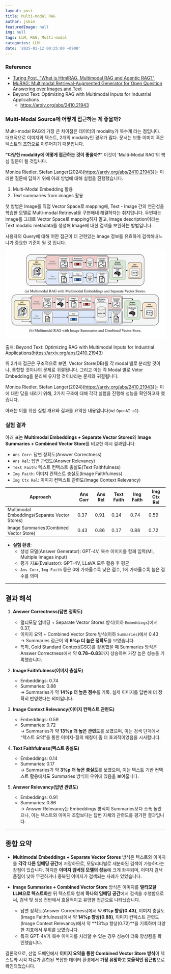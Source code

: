 ```yaml
---
layout: post
title: Multi-modal RAG
author: jskim
featuredImage: null
img: null
tags: LLM, RAG, Multi-modal
categories: LLM
date: '2025-01-12 00:25:00 +0900'
---
```


### Reference
- [Turing Post, "What is HtmlRAG, Multimodal RAG and Agentic RAG?"](https://www.turingpost.com/p/html-multimodal-agentic-rag)
- [MuRAG: Multimodal Retrieval-Augmented Generator for Open Question Answering over Images and Text](https://arxiv.org/pdf/2210.02928)
- Beyond Text: Optimizing RAG with Multimodal Inputs for Industrial Applications
    - https://arxiv.org/abs/2410.21943

### Multi-Modal Source에 어떻게 접근하는 게 좋을까?
Multi-modal RAG의 가장 큰 차이점은 데이터의 modality가 복수개 라는 점입니다. 대표적으로 이미지와 텍스트, 2개의 modality인 경우가 많다. 문서는 보통 이미지 혹은 텍스트의 조합으로 이루어지기 때문입니다.

**"다양한 modality에 어떻게 접근하는 것이 좋을까?"** 이것이 'Multi-Modal RAG'의 핵심 질문이 될 것입니다.

Monica Riedler, Stefan Langer(2024)(https://arxiv.org/abs/2410.21943)는 이러한 질문에 답하기 위해 아래 방법에 대해 실험을 진행했습니다. 

1. Multi-Modal Embedding 활용
2. Text summaries from images 활용

첫 방법은 Image를 직접 Vector Space로 mapping해, Text - Image 간의 연관성을 학습한 모델로 Multi-modal Retrieval을 구현해내 해결하자는 취지입니다. 두번째는 Image를 그대로 Vector Space로 mapping하지 말고, Image description이라는 Text modalic metadata를 생성해 Image에 대한 검색을 보완하는 방법입니다.

사용자의 Query에 대해 어떤 접근이 더 관련있는 Image 정보를 유효하게 검색해내느냐가 중요한 기준이 될 것 입니다.

<img src="../assets/img/llm/multimodalrag1.png" alt="Wrong Path">

출처: Beyond Text: Optimizing RAG with Multimodal Inputs for Industrial Applications(https://arxiv.org/abs/2410.21943)

위 2가지 접근은 구조적으로 보면, Vector Store(DB)를 각 modal 별로 분리할 것이냐, 통합할 것이냐의 문제로 귀결됩니다.
그리고 이는 각 Modal 별로 Vetor Embedding을 분리해 유지할 것이냐라는 문제와 귀결됩니다.

Monica Riedler, Stefan Langer(2024)(https://arxiv.org/abs/2410.21943)는 이에 대한 답을 내리기 위해, 2가지 구조에 대해 각각 실험을 진행해 성능을 확인하고자 했습니다.

아래는 이를 위한 실험 개요와 결과를 요약한 내용입니다(w/ `OpenAI o1`).

### 실험 결과

아래 표는 **Multimodal Embeddings + Separate Vector Stores**와 **Image Summaries + Combined Vector Store**를 비교한 예시 결과입니다.
- `Ans Corr`: 답변 정확도(Answer Correctness)
- `Ans Rel`: 답변 관련도(Answer Relevancy)
- `Text Faith`: 텍스트 컨텍스트 충실도(Text Faithfulness)
- `Img Faith`: 이미지 컨텍스트 충실도(Image Faithfulness)
- `Img Ctx Rel`: 이미지 컨텍스트 관련도(Image Context Relevancy)

| **Approach**                | **Ans Corr** | **Ans Rel** | **Text Faith** | **Img Faith** | **Img Ctx Rel** |
|-----------------------------|--------------|-------------|----------------|---------------|-----------------|
| Multimodal Embeddings(Separate Vector Stores)      | 0.37         | 0.91        | 0.14           | 0.74          | 0.59            |
| Image Summaries(Combined Vector Store)             | 0.43         | 0.86        | 0.17           | 0.88          | 0.72            |


- **실험 환경**:  
  - 생성 모델(Answer Generator): GPT-4V, 복수 이미지를 함께 입력(MI, Multiple Images input)  
  - 평가 지표(Evaluator): GPT-4V, LLaVA 모두 활용 후 평균
  - `Ans Corr`, `Img Faith` 등은 0에 가까울수록 낮은 점수, 1에 가까울수록 높은 점수를 의미

---

## 결과 해석

1. **Answer Correctness(답변 정확도)**  
   - 멀티모달 임베딩 + Separate Vector Stores 방식(이하 `Embeddings`)에서 0.37,  
   - 이미지 요약 + Combined Vector Store 방식(이하 `Summaries`)에서 0.43  
   → Summaries 접근이 약 **6%p 더 높은 정확도**를 보였습니다.  
   - 특히, Gold Standard Context(GSC)를 활용했을 때 Summaries 방식은 Answer Correctness에서 약 **0.78~0.83**까지 상승하며 가장 높은 성능을 기록했습니다.

2. **Image Faithfulness(이미지 충실도)**  
   - Embeddings: 0.74  
   - Summaries: 0.88  
   → Summaries가 약 **14%p 더 높은 점수**를 기록. 실제 이미지를 답변에 더 정확히 반영했다는 의미입니다.

3. **Image Context Relevancy(이미지 컨텍스트 관련도)**  
   - Embeddings: 0.59  
   - Summaries: 0.72  
   → Summaries가 약 **13%p 더 높은 관련도**를 보였으며, 이는 검색 단계에서 “텍스트 요약”을 통한 이미지-질의 매칭이 좀 더 효과적이었음을 시사합니다.

4. **Text Faithfulness(텍스트 충실도)**  
   - Embeddings: 0.14  
   - Summaries: 0.17  
   → Summaries가 약 **3%p 더 높은 충실도**를 보였으며, 이는 텍스트 기반 컨텍스트 활용에서도 Summaries 방식이 우위에 있음을 보여줍니다.

5. **Answer Relevancy(답변 관련도)**  
   - Embeddings: 0.91  
   - Summaries: 0.86  
   → Answer Relevancy는 Embeddings 방식이 Summaries보다 소폭 높았으나, 이는 텍스트와 이미지 조합보다는 답변 자체의 관련도를 평가한 결과입니다.

---

## 종합 요약

- **Multimodal Embeddings + Separate Vector Stores** 방식은 텍스트와 이미지를 **각각 다른 임베딩 공간**에 저장하므로, 모달리티별로 세분화된 검색이 가능하다는 장점이 있습니다. 하지만 **이미지 임베딩 모델의 성능**에 크게 좌우되며, 이미지 검색 품질이 낮아 무관하거나 중복된 이미지가 검색되는 사례가 있었습니다.

- **Image Summaries + Combined Vector Store** 방식은 이미지를 **멀티모달 LLM으로 텍스트화**한 뒤 텍스트와 함께 **하나의 임베딩 공간**에서 검색을 수행함으로써, 검색 및 생성 전반에서 효율적이고 유망한 접근으로 나타났습니다.  
  - 답변 정확도(Answer Correctness)에서 약 **6%p 향상(0.43)**, 이미지 충실도(Image Faithfulness)에서 약 **14%p 향상(0.88)**, 이미지 컨텍스트 관련도(Image Context Relevancy)에서 약 **13%p 향상(0.72)**을 기록하며 다양한 지표에서 우위를 보였습니다.  
  - 특히 GPT-4V가 복수 이미지를 처리할 수 있는 경우 성능이 더욱 향상됨을 확인했습니다.

결론적으로, 산업 도메인에서 **이미지 요약을 통한 Combined Vector Store 방식**이 텍스트와 시각 자료가 혼합된 복잡한 데이터 환경에서 **가장 유망하고 효율적인 접근법**으로 확인되었습니다.